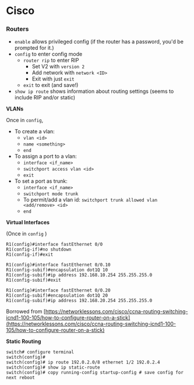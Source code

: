 # Cisco

### Routers

* `enable` allows privileged config (if the router has a password, you'd be prompted for it.)
* `config` to enter config mode
  * `router rip` to enter RIP
    * Set V2 with `version 2`
    * Add network with `network <ID>`
    * Exit with just `exit`
  * `exit` to exit (and save!)
* `show ip route` shows information about routing settings (seems to include RIP and/or static)

**VLANs**

Once in `config`,

* To create a vlan:
  * `vlan <id>`
  * `name <something>`
  * `end`
* To assign a port to a vlan:
  * `interface <if_name>`
  * `switchport access vlan <id>`
  * `exit`
* To set a port as trunk:
  * `interface <if_name>`
  * `switchport mode trunk`
  * To permit/add a vlan id: `switchport trunk allowed vlan <add/remove> <id>`
  * `end`

**Virtual Interfaces**

(Once in `config` )

```
R1(config)#interface fastEthernet 0/0
R1(config-if)#no shutdown
R1(config-if)#exit

R1(config)#interface fastEthernet 0/0.10
R1(config-subif)#encapsulation dot1Q 10
R1(config-subif)#ip address 192.168.10.254 255.255.255.0
R1(config-subif)#exit

R1(config)#interface fastEthernet 0/0.20
R1(config-subif)#encapsulation dot1Q 20                 
R1(config-subif)#ip address 192.168.20.254 255.255.255.0
```

Borrowed from [https://networklessons.com/cisco/ccna-routing-switching-icnd1-100-105/how-to-configure-router-on-a-stick](https://networklessons.com/cisco/ccna-routing-switching-icnd1-100-105/how-to-configure-router-on-a-stick)

**Static Routing**
```
switch# configure terminal
switch(config)#
switch(config)# ip route 192.0.2.0/8 ethernet 1/2 192.0.2.4
switch(config)# show ip static-route
switch(config)# copy running-config startup-config # save config for next reboot
```
